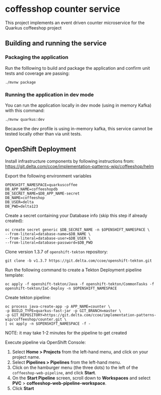 # coffesshop counter service

This project implements an event driven counter microservice for the Quarkus coffeeshop project

## Building and running the service

### Packaging the application
Run the folllowing to build and package the application and confirm unit tests and coverage are passing:
```
./mvnw package
```

### Running the application in dev mode
You can run the application locally in dev mode (using in memory Kafka) with this command:
```
./mvnw quarkus:dev
```
Because the dev profile is using in-memory kafka, this service cannot be tested locally other than via unit tests.

## OpenShift Deployment

Install infrastructure components by following instructions from: https://git.delta.com/ccoe/implementation-patterns-wip/coffeeshop/helm

Export the following environment variables

```
OPENSHIFT_NAMESPACE=quarkuscoffee
DB_APP_NAME=coffeeshopdb
DB_SECRET_NAME=$DB_APP_NAME-secret
DB_NAME=coffeeshop
DB_USER=delta
DB_PWD=delta123
```

Create a secret containing your Database info (skip this step if already created):
```
oc create secret generic $DB_SECRET_NAME -n $OPENSHIFT_NAMESPACE \
--from-literal=database-name=$DB_NAME \
--from-literal=database-user=$DB_USER \
--from-literal=database-password=$DB_PWD
```

Clone version 1.3.7 of `openshift-tekton` repository:
```
git clone -b v1.3.7 https://git.delta.com/ccoe/openshift-tekton.git
```

Run the following command to create a Tekton Deployment pipeline template:
```
oc apply -f openshift-tekton/Java -f openshift-tekton/CommonTasks -f openshift-tekton/IaC-Deploy -n $OPENSHIFT_NAMESPACE
```

Create tekton pipeline:
```
oc process java-create-app -p APP_NAME=counter \
-p BUILD_TYPE=quarkus-fast-jar -p GIT_BRANCH=master \
-p GIT_REPOSITORY=https://git.delta.com/ccoe/implementation-patterns-wip/coffeeshop/counter.git \
| oc apply -n $OPENSHIFT_NAMESPACE -f -
```
NOTE: it may take 1-2 minutes for the pipeline to get created

Execute pipeline via OpenShift Console:
1. Select **Home > Projects** from the left-hand menu, and click on your project name.
1. Select **Pipelines > Pipelines** from the left-hand menu.
1. Click on the hamburger menu (the three dots) to the left of the `coffeeshop-web-pipeline`, and click **Start**.
1. On the **Start Pipeline** screen, scroll down to **Workspaces** and select **PVC** > **coffeeshop-web-pipeline-workspace**.
1. Click **Start**

